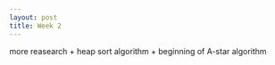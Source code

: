 ```yaml
---
layout: post
title: Week 2
---
```

more reasearch + heap sort algorithm + beginning of A-star algorithm
